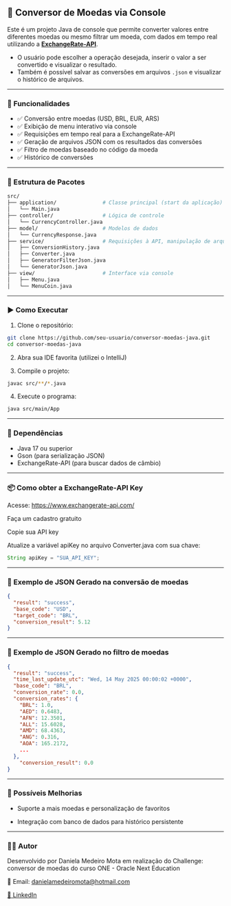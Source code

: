 ## 💱 Conversor de Moedas via Console

Este é um projeto Java de console que permite converter valores entre diferentes moedas ou mesmo filtrar um moeda, com dados em tempo real utilizando a **[ExchangeRate-API](https://www.exchangerate-api.com/)**.  
- O usuário pode escolher a operação desejada, inserir o valor a ser convertido e visualizar o resultado.
- Também é possível salvar as conversões em arquivos `.json` e visualizar o histórico de arquivos.

---
### 📌 Funcionalidades

- ✅ Conversão entre moedas (USD, BRL, EUR, ARS)
- ✅ Exibição de menu interativo via console
- ✅ Requisições em tempo real para a ExchangeRate-API
- ✅ Geração de arquivos JSON com os resultados das conversões
- ✅ Filtro de moedas baseado no código da moeda
- ✅ Histórico de conversões

---
### 🧱 Estrutura de Pacotes

```bash
src/
├── application/               # Classe principal (start da aplicação)
│   └── Main.java
├── controller/                # Lógica de controle
│   └── CurrencyController.java
├── model/                     # Modelos de dados
│   └── CurrencyResponse.java
├── service/                   # Requisições à API, manipulação de arquivos e histórico
│   ├── ConversionHistory.java
│   ├── Converter.java
│   ├── GeneratorFilterJson.java
│   └── GeneratorJson.java
├── view/                      # Interface via console
│   ├── Menu.java
│   └── MenuCoin.java
```
---
### ▶️ Como Executar

1. Clone o repositório:
```bash
git clone https://github.com/seu-usuario/conversor-moedas-java.git
cd conversor-moedas-java
```
2. Abra sua IDE favorita (utilizei o IntelliJ)

3. Compile o projeto:
```bash
javac src/**/*.java
```
4. Execute o programa:
```bash
java src/main/App
```
---
### 🔧 Dependências

- Java 17 ou superior
- Gson (para serialização JSON)
- ExchangeRate-API (para buscar dados de câmbio)

---
### 📦 Como obter a ExchangeRate-API Key

Acesse: https://www.exchangerate-api.com/

Faça um cadastro gratuito

Copie sua API key

Atualize a variável apiKey no arquivo Converter.java com sua chave:
```java
String apiKey = "SUA_API_KEY";
```

---
### 📄 Exemplo de JSON Gerado na conversão de moedas
```json
{
  "result": "success",
  "base_code": "USD",
  "target_code": "BRL",
  "conversion_result": 5.12
}
```
---
### 📄 Exemplo de JSON Gerado no filtro de moedas
```json
{
  "result": "success",
  "time_last_update_utc": "Wed, 14 May 2025 00:00:02 +0000",
  "base_code": "BRL",
  "conversion_rate": 0.0,
  "conversion_rates": {
    "BRL": 1.0,
    "AED": 0.6483,
    "AFN": 12.3501,
    "ALL": 15.6028,
    "AMD": 68.4363,
    "ANG": 0.316,
    "AOA": 165.2172,
    ...
  },
    "conversion_result": 0.0
}
```
---
### 🧪 Possíveis Melhorias

- Suporte a mais moedas e personalização de favoritos

- Integração com banco de dados para histórico persistente

---
### 🧑‍💻 Autor
Desenvolvido por Daniela Medeiro Mota em realização do Challenge: conversor de moedas do curso ONE - Oracle Next Education

📧 Email: danielamedeiromota@hotmail.com

[🔗 LinkedIn](https://www.linkedin.com/in/danielammota/)